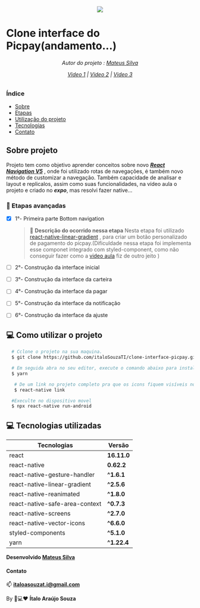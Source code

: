 <h1 align="center">
<img src="https://miro.medium.com/max/300/1*0p48XIDSTTvZbi8gCpCYog.png" />
</h1>

# Clone interface do Picpay(andamento...)

<h6 align="center">

Autor do projeto : [Mateus Silva](https://www.instagram.com/imateus.silva/)

[Video 1](https://www.youtube.com/watch?v=0CraBZHejKI&t=592s) | [Video 2](https://www.youtube.com/watch?v=m5w6GcEhteM&t=18s) | [Video 3](https://www.youtube.com/watch?v=fiuWVbnBIpo)

</h6>

### Índice
 - [Sobre](#-Sobre-projeto)
 - [Etapas](#-📖-Etapas-avançadas)
 - [Utilização do projeto](#-💻-Como-utilizar-o-projeto)
 - [Tecnologias](#-💻-Tecnologias-utilizadas)
 - [Contato](#-Contato)

## Sobre projeto
Projeto tem como objetivo aprender conceitos sobre novo ***[React Navigation V5](https://reactnavigation.org/docs/getting-started)*** , onde foi utilizado rotas de navegações, é também novo método de customizar a navegação.
Também capacidade de analisar e layout e replicalos, assim como suas funcionalidades, na vídeo aula o projeto e criado no ***expo***, mas resolvi fazer native...

 ### 📖 Etapas avançadas
- [x] 1°- Primeira parte Bottom navigation
    > 📣 **Descrição do ocorrido nessa etapa**
    Nesta etapa foi utilizado [react-native-linear-gradient](https://github.com/react-native-community/react-native-linear-gradient) , para criar um botão personalizado de pagamento do picpay.(Dificuldade nessa etapa foi implementa esse componet integrado com styled-component, como não conseguir fazer como a [video aula](https://www.youtube.com/watch?v=0CraBZHejKI&t=534s) fiz de outro jeito )

- [ ] 2°- Construção da interface inicial
- [ ] 3°- Construção da interface da carteira
- [ ] 4°- Construção da interface da pagar
- [ ] 5°- Construção da interface da notificação
- [ ] 6°- Construção da interface da ajuste

## 💻 Como utilizar o projeto
```bash
  # Cclone o projeto na sua maquina. 
  $ git clone https://github.com/italoSouzaTI/clone-interface-picpay.git

  # Em seguida abra no seu editor, execute o comando abaixo para instalar as dependências do projeto.
  $ yarn

   # De um link no projeto completo pra que os icons fiquem visíveis no projeto.
   $ react-native link

  #Execulte no dispositivo movel
  $ npx react-native run-android

```

## 💻 Tecnologias utilizadas 

|Tecnologias | Versão |
|------------|--------|
|react        |**16.11.0** |
|react-native |**0.62.2** |
|react-native-gesture-handler |**^1.6.1** |
|react-native-linear-gradient     |**^2.5.6** |
|react-native-reanimated     |**^1.8.0** |
|react-native-safe-area-context     |**^0.7.3** |
|react-native-screens     |**^2.7.0** |
|react-native-vector-icons     |**^6.6.0** |
|styled-components     |**^5.1.0** |
|yarn     |**^1.22.4** |

**Desenvolvido [Mateus Silva](https://www.instagram.com/imateus.silva/)**

#### Contato

📫 **italoasouzat.i@gmail.com**

By 📱💻❤ **Ítalo Araújo Souza**